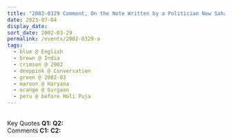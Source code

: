 ```yaml
---
title: "2002-0329 Comment, On the Note Written by a Politician New Sahaja Yogi Accompanying the Flowers Bouquet He Brings, before Holī Pūjā (Holī Raṃgavalī), Palam Vihar, Gurgaon, Haryana, India"
date: 2023-07-04
display_date: 
sort_date: 2002-03-29
permalink: /events/2002-0329-a
tags:
  - blue @ English
  - brown @ India
  - crimson @ 2002
  - deeppink @ Conversation
  - green @ 2002-03
  - maroon @ Haryana
  - orange @ Gurgaon
  - peru @ before Holi Puja
---
```


<br>

<wave-list>
  <list-title color="DarkSeaGreen" width="55">Key Quotes</list-title>
  <list-item color="BlanchedAlmond" width="280"><b>Q1:</b> <i></i></list-item>
  <list-item color="Lavender" width="280"><b>Q2:</b> <i></i></list-item>
</wave-list>

<br>

<wave-list>
  <list-title color="DarkSeaGreen" width="55">Comments</list-title>
  <list-item color="BlanchedAlmond" width="280"><b>C1:</b> <i></i></list-item>
  <list-item color="Lavender" width="280"><b>C2:</b> <i></i></list-item>
</wave-list>